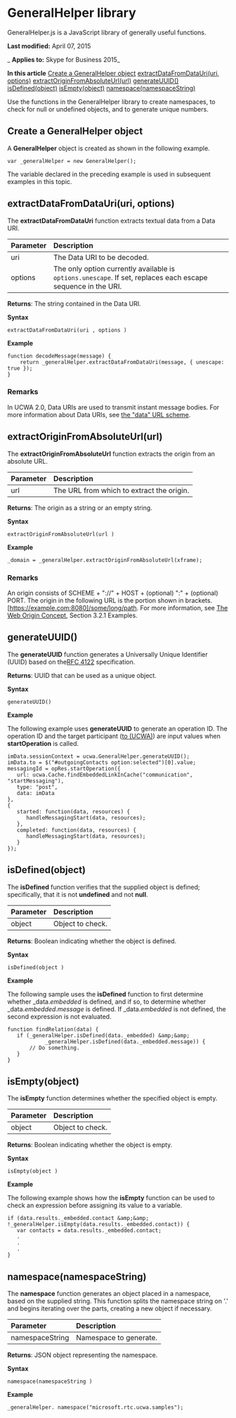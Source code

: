 
# GeneralHelper library
GeneralHelper.js is a JavaScript library of generally useful functions.

 **Last modified:** April 07, 2015

 _ **Applies to:** Skype for Business 2015_

 **In this article**
[Create a GeneralHelper object](#sectionSection0)
[extractDataFromDataUri(uri, options)](#sectionSection1)
[extractOriginFromAbsoluteUrl(url)](#sectionSection2)
[generateUUID()](#sectionSection3)
[isDefined(object)](#sectionSection4)
[isEmpty(object)](#sectionSection5)
[namespace(namespaceString)](#sectionSection6)


Use the functions in the GeneralHelper library to create namespaces, to check for null or undefined objects, and to generate unique numbers.

## Create a GeneralHelper object
<a name="sectionSection0"> </a>

A  **GeneralHelper** object is created as shown in the following example.


```
var _generalHelper = new GeneralHelper(); 
```

The variable declared in the preceding example is used in subsequent examples in this topic.


## extractDataFromDataUri(uri, options)
<a name="sectionSection1"> </a>

The  **extractDataFromDataUri** function extracts textual data from a Data URI.



|**Parameter**|**Description**|
|:-----|:-----|
|uri|The Data URI to be decoded.|
|options|The only option currently available is  `options.unescape`. If set, replaces each escape sequence in the URI.|
 **Returns**: The string contained in the Data URI.

 **Syntax**




```
extractDataFromDataUri(uri , options )
```

 **Example**




```
function decodeMessage(message) {
    return _generalHelper.extractDataFromDataUri(message, { unescape: true });
}

```


### Remarks

In UCWA 2.0, Data URIs are used to transmit instant message bodies. For more information about Data URIs, see [the "data" URL scheme](http://tools.ietf.org/html/rfc2397).


## extractOriginFromAbsoluteUrl(url)
<a name="sectionSection2"> </a>

The  **extractOriginFromAbsoluteUrl** function extracts the origin from an absolute URL.



|**Parameter**|**Description**|
|:-----|:-----|
|url|The URL from which to extract the origin.|
 **Returns**: The origin as a string or an empty string.

 **Syntax**




```
extractOriginFromAbsoluteUrl(url )
```

 **Example**




```
_domain = _generalHelper.extractOriginFromAbsoluteUrl(xframe);
```


### Remarks

An origin consists of SCHEME + "://" + HOST + (optional) ":" + (optional) PORT. The origin in the following URL is the portion shown in brackets. [https://example.com:8080]/some/long/path. For more information, see [The Web Origin Concept](http://tools.ietf.org/html/rfc6454), Section 3.2.1 Examples.


## generateUUID()
<a name="sectionSection3"> </a>

The  **generateUUID** function generates a Universally Unique Identifier (UUID) based on the[RFC 4122](http://www.ietf.org/rfc/rfc4122.txt) specification.

 **Returns**: UUID that can be used as a unique object.

 **Syntax**




```
generateUUID()
```

 **Example**

The following example uses  **generateUUID** to generate an operation ID. The operation ID and the target participant ([to (UCWA)](to_ref.md)) are input values when  **startOperation** is called.




```
imData.sessionContext = ucwa.GeneralHelper.generateUUID();
imData.to = $("#outgoingContacts option:selected")[0].value;
messagingId = opRes.startOperation({
   url: ucwa.Cache.findEmbeddedLinkInCache("communication", "startMessaging"),
   type: "post",
   data: imData
},
{
   started: function(data, resources) {
      handleMessagingStart(data, resources);
   },
   completed: function(data, resources) {
      handleMessagingStart(data, resources);
   }
});
```


## isDefined(object)
<a name="sectionSection4"> </a>

The  **isDefined** function verifies that the supplied object is defined; specifically, that it is not **undefined** and not **null**.



|**Parameter**|**Description**|
|:-----|:-----|
|object|Object to check.|
 **Returns**: Boolean indicating whether the object is defined.

 **Syntax**




```
isDefined(object )
```

 **Example**

The following sample uses the  **isDefined** function to first determine whether _data._embedded_ is defined, and if so, to determine whether _data._embedded.message_ is defined. If _data._embedded_ is not defined, the second expression is not evaluated.




```
function findRelation(data) {
   if (_generalHelper.isDefined(data._embedded) &amp;&amp;
            _generalHelper.isDefined(data._embedded.message)) {
       // Do something.
   }
}
```


## isEmpty(object)
<a name="sectionSection5"> </a>

The  **isEmpty** function determines whether the specified object is empty.



|**Parameter**|**Description**|
|:-----|:-----|
|object|Object to check.|
 **Returns**: Boolean indicating whether the object is empty.

 **Syntax**




```
isEmpty(object )
```

 **Example**

The following example shows how the  **isEmpty** function can be used to check an expression before assigning its value to a variable.




```
if (data.results._embedded.contact &amp;&amp; !_generalHelper.isEmpty(data.results._embedded.contact)) {
   var contacts = data.results._embedded.contact;
   .
   .
   .
}
```


## namespace(namespaceString)
<a name="sectionSection6"> </a>

The  **namespace** function generates an object placed in a namespace, based on the supplied string. This function splits the namespace string on '.' and begins iterating over the parts, creating a new object if necessary.



|**Parameter**|**Description**|
|:-----|:-----|
|namespaceString|Namespace to generate.|
 **Returns**: JSON object representing the namespace.

 **Syntax**




```
namespace(namespaceString )
```

 **Example**




```
_generalHelper. namespace("microsoft.rtc.ucwa.samples");

```

